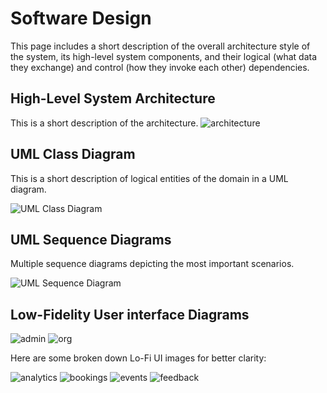 # Software Design

This page includes a short description of the overall architecture style of the system, its high-level system components, and their logical (what data they exchange) and control (how they invoke each other) dependencies.

## High-Level System Architecture

This is a short description of the architecture.
![architecture](img/Architecture.png)

## UML Class Diagram

This is a short description of logical entities of the domain in a UML diagram.

![UML Class Diagram](img/UML.png)

## UML Sequence Diagrams

Multiple sequence diagrams depicting the most important scenarios.

![UML Sequence Diagram](img/sequence.png)

## Low-Fidelity User interface Diagrams

![admin](img/lo-fi/sic-add-booking-admin-lofi.jpg)
![org](img/lo-fi/sic-add-event-org-admin-lofi.jpg)

Here are some broken down Lo-Fi UI images for better clarity:

![analytics](img/lo-fi/sic-analytics-lofi.jpg)
![bookings](img/lo-fi/sic-booking-lofi.jpg)
![events](img/lo-fi/sic-events-lofi.jpg)
![feedback](img/lo-fi/sic-profile-feedback-lofi.jpg)
